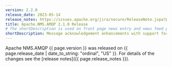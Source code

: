 ```yaml
---
version: 2.2.0
release_date: 2023-05-14
release_notes: https://issues.apache.org/jira/secure/ReleaseNote.jspa?projectId=12311201&version=12353210
title: Apache.NMS.AMQP 2.1.0 Release
# The shortDescription is used on front page news entry and news feed pages
shortDescription: Message acknowledgement enhancements with support for multiple AckTypes.
---
```


Apache NMS.AMQP {{ page.version }} was released on {{ page.release_date | date_to_string: "ordinal", "US" }}. For details of the changes see the [release notes]({{ page.release_notes }}).
